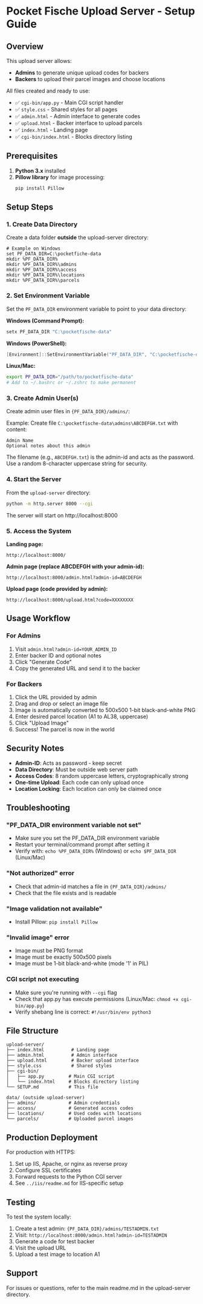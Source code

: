 # Pocket Fische Upload Server - Setup Guide

## Overview

This upload server allows:
- **Admins** to generate unique upload codes for backers
- **Backers** to upload their parcel images and choose locations

All files created and ready to use:
- ✅ `cgi-bin/app.py` - Main CGI script handler
- ✅ `style.css` - Shared styles for all pages
- ✅ `admin.html` - Admin interface to generate codes
- ✅ `upload.html` - Backer interface to upload parcels
- ✅ `index.html` - Landing page
- ✅ `cgi-bin/index.html` - Blocks directory listing

## Prerequisites

1. **Python 3.x** installed
2. **Pillow library** for image processing:
   ```bash
   pip install Pillow
   ```

## Setup Steps

### 1. Create Data Directory

Create a data folder **outside** the upload-server directory:

```
# Example on Windows
set PF_DATA_DIR=C:\pocketfiche-data
mkdir %PF_DATA_DIR%
mkdir %PF_DATA_DIR%\admins
mkdir %PF_DATA_DIR%\access
mkdir %PF_DATA_DIR%\locations
mkdir %PF_DATA_DIR%\parcels
```

### 2. Set Environment Variable

Set the `PF_DATA_DIR` environment variable to point to your data directory:

**Windows (Command Prompt):**
```cmd
setx PF_DATA_DIR "C:\pocketfische-data"
```

**Windows (PowerShell):**
```powershell
[Environment]::SetEnvironmentVariable("PF_DATA_DIR", "C:\pocketfische-data", "User")
```

**Linux/Mac:**
```bash
export PF_DATA_DIR="/path/to/pocketfische-data"
# Add to ~/.bashrc or ~/.zshrc to make permanent
```

### 3. Create Admin User(s)

Create admin user files in `{PF_DATA_DIR}/admins/`:

Example: Create file `C:\pocketfische-data\admins\ABCDEFGH.txt` with content:
```
Admin Name
Optional notes about this admin
```

The filename (e.g., `ABCDEFGH.txt`) is the admin-id and acts as the password.
Use a random 8-character uppercase string for security.

### 4. Start the Server

From the `upload-server` directory:

```bash
python -m http.server 8000 --cgi
```

The server will start on http://localhost:8000

### 5. Access the System

**Landing page:**
```
http://localhost:8000/
```

**Admin page (replace ABCDEFGH with your admin-id):**
```
http://localhost:8000/admin.html?admin-id=ABCDEFGH
```

**Upload page (code provided by admin):**
```
http://localhost:8000/upload.html?code=XXXXXXXX
```

## Usage Workflow

### For Admins

1. Visit `admin.html?admin-id=YOUR_ADMIN_ID`
2. Enter backer ID and optional notes
3. Click "Generate Code"
4. Copy the generated URL and send it to the backer

### For Backers

1. Click the URL provided by admin
2. Drag and drop or select an image file
3. Image is automatically converted to 500x500 1-bit black-and-white PNG
4. Enter desired parcel location (A1 to AL38, uppercase)
5. Click "Upload Image"
6. Success! The parcel is now in the world

## Security Notes

- **Admin-ID**: Acts as password - keep secret
- **Data Directory**: Must be outside web server path
- **Access Codes**: 8 random uppercase letters, cryptographically strong
- **One-time Upload**: Each code can only upload once
- **Location Locking**: Each location can only be claimed once

## Troubleshooting

### "PF_DATA_DIR environment variable not set"
- Make sure you set the PF_DATA_DIR environment variable
- Restart your terminal/command prompt after setting it
- Verify with: `echo %PF_DATA_DIR%` (Windows) or `echo $PF_DATA_DIR` (Linux/Mac)

### "Not authorized" error
- Check that admin-id matches a file in `{PF_DATA_DIR}/admins/`
- Check that the file exists and is readable

### "Image validation not available"
- Install Pillow: `pip install Pillow`

### "Invalid image" error
- Image must be PNG format
- Image must be exactly 500x500 pixels
- Image must be 1-bit black-and-white (mode '1' in PIL)

### CGI script not executing
- Make sure you're running with `--cgi` flag
- Check that app.py has execute permissions (Linux/Mac: `chmod +x cgi-bin/app.py`)
- Verify shebang line is correct: `#!/usr/bin/env python3`

## File Structure

```
upload-server/
├── index.html          # Landing page
├── admin.html          # Admin interface
├── upload.html         # Backer upload interface
├── style.css           # Shared styles
├── cgi-bin/
│   ├── app.py         # Main CGI script
│   └── index.html     # Blocks directory listing
└── SETUP.md           # This file

data/ (outside upload-server)
├── admins/            # Admin credentials
├── access/            # Generated access codes
├── locations/         # Used codes with locations
└── parcels/           # Uploaded parcel images
```

## Production Deployment

For production with HTTPS:

1. Set up IIS, Apache, or nginx as reverse proxy
2. Configure SSL certificates
3. Forward requests to the Python CGI server
4. See `../iis/readme.md` for IIS-specific setup

## Testing

To test the system locally:

1. Create a test admin: `{PF_DATA_DIR}/admins/TESTADMIN.txt`
2. Visit: `http://localhost:8000/admin.html?admin-id=TESTADMIN`
3. Generate a code for test backer
4. Visit the upload URL
5. Upload a test image to location A1

## Support

For issues or questions, refer to the main readme.md in the upload-server directory.
